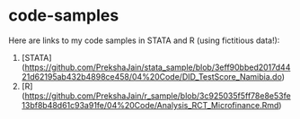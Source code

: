 # code-samples

Here are links to my code samples in STATA and R (using fictitious data!):

1. [STATA] (https://github.com/PrekshaJain/stata_sample/blob/3eff90bbed2017d4421d62195ab432b4898ce458/04%20Code/DID_TestScore_Namibia.do)
2. [R] (https://github.com/PrekshaJain/r_sample/blob/3c925035f5ff78e8e53fe13bf8b48d61c93a91fe/04%20Code/Analysis_RCT_Microfinance.Rmd)
